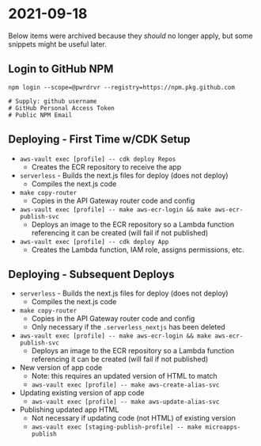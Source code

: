 # 2021-09-18

Below items were archived because they _should_ no longer apply, but some snippets might be useful later.

## Login to GitHub NPM

```
npm login --scope=@pwrdrvr --registry=https://npm.pkg.github.com

# Supply: github username
# GitHub Personal Access Token
# Public NPM Email
```

## Deploying - First Time w/CDK Setup

- `aws-vault exec [profile] -- cdk deploy Repos`
  - Creates the ECR repository to receive the app
- `serverless` - Builds the next.js files for deploy (does not deploy)
  - Compiles the next.js code
- `make copy-router`
  - Copies in the API Gateway router code and config
- `aws-vault exec [profile] -- make aws-ecr-login && make aws-ecr-publish-svc`
  - Deploys an image to the ECR repository so a Lambda function referencing it can be created (will fail if not published)
- `aws-vault exec [profile] -- cdk deploy App`
  - Creates the Lambda function, IAM role, assigns permissions, etc.

## Deploying - Subsequent Deploys

- `serverless` - Builds the next.js files for deploy (does not deploy)
  - Compiles the next.js code
- `make copy-router`
  - Copies in the API Gateway router code and config
  - Only necessary if the `.serverless_nextjs` has been deleted
- `aws-vault exec [profile] -- make aws-ecr-login && make aws-ecr-publish-svc`
  - Deploys an image to the ECR repository so a Lambda function referencing it can be created (will fail if not published)
- New version of app code
  - Note: this requires an updated version of HTML to match
  - `aws-vault exec [profile] -- make aws-create-alias-svc`
- Updating existing version of app code
  - `aws-vault exec [profile] -- make aws-update-alias-svc`
- Publishing updated app HTML
  - Not necessary if updating code (not HTML) of existing version
  - `aws-vault exec [staging-publish-profile] -- make microapps-publish`
